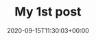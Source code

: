 ---
title: "My 1st post"
description: "Desc Text."
date: 2020-09-15T11:30:03+00:00
tags: ["first"]
categories: ["update"]
draft: false
cover:
    image: "<image path/url>" # image path/url
    alt: "<alt text>" # alt text
    caption: "<text>" # display caption under cover
    relative: false # when using page bundles set this to true
    hidden: true # only hide on current single page
---